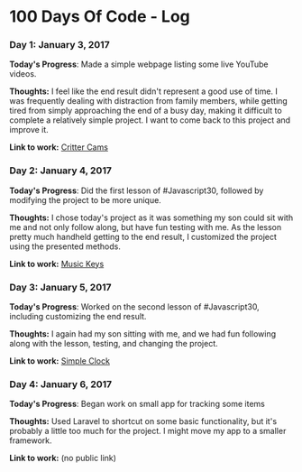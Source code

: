 # 100 Days Of Code - Log

### Day 1: January 3, 2017

**Today's Progress**: Made a simple webpage listing some live YouTube videos.

**Thoughts:** I feel like the end result didn't represent a good use of time. I was frequently dealing with distraction from family members, while getting tired from simply approaching the end of a busy day, making it difficult to complete a relatively simple project. I want to come back to this project and improve it.

**Link to work:** [Critter Cams](https://sgrayme.github.io/crittercams/)

### Day 2: January 4, 2017

**Today's Progress**: Did the first lesson of #Javascript30, followed by modifying the project to be more unique.

**Thoughts:** I chose today's project as it was something my son could sit with me and not only follow along, but have fun testing with me. As the lesson pretty much handheld getting to the end result, I customized the project using the presented methods.

**Link to work:** [Music Keys](https://js30.sgray.me/music-keys/)

### Day 3: January 5, 2017

**Today's Progress**: Worked on the second lesson of #Javascript30, including customizing the end result.

**Thoughts:** I again had my son sitting with me, and we had fun following along with the lesson, testing, and changing the project.

**Link to work:** [Simple Clock](https://js30.sgray.me/clock/)

### Day 4: January 6, 2017

**Today's Progress**: Began work on small app for tracking some items

**Thoughts:** Used Laravel to shortcut on some basic functionality, but it's probably a little too much for the project. I might move my app to a smaller framework.

**Link to work:** (no public link)
